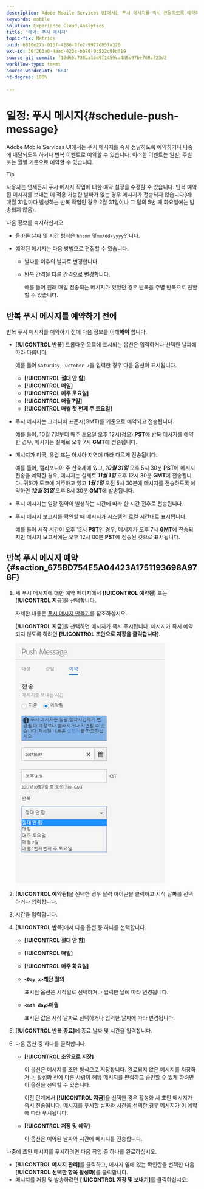 ```yaml
---
description: Adobe Mobile Services UI에서는 푸시 메시지를 즉시 전달하도록 예약하거나 나중에 배달되도록 하거나 반복 이벤트로 예약할 수 있습니다. 이러한 이벤트는 일별, 주별 또는 월별 기준으로 예약할 수 있습니다.
keywords: mobile
solution: Experience Cloud,Analytics
title: '예약: 푸시 메시지'
topic-fix: Metrics
uuid: 6810e27a-016f-4286-8fe2-9972d85fa326
exl-id: 36f263a0-4aad-423e-bb78-9c532c98df19
source-git-commit: f18d65c738ba16d9f1459ca485d87be708cf23d2
workflow-type: tm+mt
source-wordcount: '684'
ht-degree: 100%

---
```


# 일정: 푸시 메시지{#schedule-push-message}

Adobe Mobile Services UI에서는 푸시 메시지를 즉시 전달하도록 예약하거나 나중에 배달되도록 하거나 반복 이벤트로 예약할 수 있습니다. 이러한 이벤트는 일별, 주별 또는 월별 기준으로 예약할 수 있습니다.

>[!TIP]
>
>사용자는 언제든지 푸시 메시지 작업에 대한 예약 설정을 수정할 수 있습니다. 반복 예약된 메시지를 보내는 데 적용 가능한 날짜가 없는 경우 메시지가 전송되지 않습니다(예: 매월 31일마다 발생하는 반복 작업인 경우 2월 31일이나 그 달의 5번 째 화요일에는 발송되지 않음).

다음 정보를 숙지하십시오.

* 올바른 날짜 및 시간 형식은 `hh:mm` 및`mm/dd/yyyy`입니다.

* 예약된 메시지는 다음 방법으로 편집할 수 있습니다.

   * 날짜를 이후의 날짜로 변경합니다.
   * 반복 간격을 다른 간격으로 변경합니다.

      예를 들어 원래 매일 전송되는 메시지가 있었던 경우 반복을 주별 반복으로 전환할 수 있습니다.

## 반복 푸시 메시지를 예약하기 전에

반복 푸시 메시지를 예약하기 전에 다음 정보를 이해&#x200B;**해야** 합니다.

* **[!UICONTROL 반복]** 드롭다운 목록에 표시되는 옵션은 입력하거나 선택한 날짜에 따라 다릅니다.

   예를 들어 `Saturday, October 7`을 입력한 경우 다음 옵션이 표시됩니다.

   * **[!UICONTROL 절대 안 함]**
   * **[!UICONTROL 매일]**
   * **[!UICONTROL 매주 토요일]**
   * **[!UICONTROL 매월 7일]**
   * **[!UICONTROL 매월 첫 번째 주 토요일]**

* 푸시 메시지는 그리니치 표준시(GMT)를 기준으로 예약되고 전송됩니다.

   예를 들어, 10월 7일부터 매주 토요일 오후 12시(정오) **PST**&#x200B;에 반복 메시지를 예약한 경우, 메시지는 실제로 오후 7시 **GMT**&#x200B;에 전송됩니다.
* 메시지가 미국, 유럽 또는 아시아 지역에 따라 다르게 전송됩니다.

   예를 들어, 캘리포니아 주 산호세에 있고, ***10월 31일*** 오후 5시 30분 **PST**&#x200B;에 메시지 전송을 예약한 경우, 메시지는 실제로 ***11월 1일*** 오후 12시 30분 **GMT**&#x200B;에 전송됩니다. 귀하가 도쿄에 거주하고 있고 ***1월 1일*** 오전 5시 30분에 메시지를 전송하도록 예약하면 ***12월 31일*** 오후 8시 30분 **GMT**&#x200B;에 발송됩니다.
* 푸시 메시지는 일광 절약이 발생하는 시간에 따라 한 시간 전후로 전송됩니다.
* 푸시 메시지 보고서를 확인할 때 메시지가 시스템의 로컬 시간대로 표시됩니다.

   예를 들어 시작 시간이 오후 12시 **PST**&#x200B;인 경우, 메시지가 오후 7시 **GMT**&#x200B;에 전송되지만 메시지 보고서에는 오후 12시 00분 **PST**&#x200B;에 전송된 것으로 표시됩니다.

## 반복 푸시 메시지 예약 {#section_675BD754E5A04423A1751193698A978F}

1. 새 푸시 메시지에 대한 예약 페이지에서 **[!UICONTROL 예약됨]** 또는 **[!UICONTROL 지금]**&#x200B;을 선택합니다.

   자세한 내용은 [푸시 메시지 만들기](/help/using/in-app-messaging/t-create-push-message/t-create-push-message.md)를 참조하십시오.

   **[!UICONTROL 지금]**&#x200B;을 선택하면 메시지가 즉시 푸시됩니다. 메시지가 즉시 예약되지 않도록 하려면 **[!UICONTROL 초안으로 저장을 클릭합니다]**.

   ![](assets/schedule-push-message.png)

1. **[!UICONTROL 예약됨]**&#x200B;을 선택한 경우 달력 아이콘을 클릭하고 시작 날짜를 선택하거나 입력합니다.
1. 시간을 입력합니다. 
1. **[!UICONTROL 반복]**&#x200B;에서 다음 옵션 중 하나를 선택합니다.

   * **[!UICONTROL 절대 안 함]**
   * **[!UICONTROL 매일]**
   * **[!UICONTROL 매주 화요일]**
   * **`<Day x>`해당 월의**

      표시된 옵션은 시작일로 선택하거나 입력한 날에 따라 변경됩니다.
   * **`<nth day>`매월**

      표시된 값은 시작 날짜로 선택하거나 입력한 날짜에 따라 변경됩니다.

1. **[!UICONTROL 반복 종료]**&#x200B;에 종료 날짜 및 시간을 입력합니다.
1. 다음 옵션 중 하나를 클릭합니다.

   * **[!UICONTROL 초안으로 저장]**

      이 옵션은 메시지를 초안 형식으로 저장합니다. 완료되지 않은 메시지를 저장하거나, 활성화 전에 다른 사람이 해당 메시지를 편집하고 승인할 수 있게 하려면 이 옵션을 선택할 수 있습니다.

      이전 단계에서 **[!UICONTROL 지금]**&#x200B;을 선택한 경우 활성화 시 초안 메시지가 즉시 전송됩니다. 메시지를 푸시할 날짜와 시간을 선택한 경우 메시지가 이 예약에 따라 푸시됩니다.

   * **[!UICONTROL 저장 및 예약]**

      이 옵션은 예약된 날짜와 시간에 메시지를 전송합니다.

나중에 초안 메시지를 푸시하려면 다음 작업 중 하나를 완료하십시오.

* **[!UICONTROL 메시지 관리]**&#x200B;를 클릭하고, 메시지 옆에 있는 확인란을 선택한 다음 **[!UICONTROL 선택한 항목 활성화]**&#x200B;를 클릭합니다.
* 메시지를 저장 및 발송하려면 **[!UICONTROL 저장 및 보내기]**&#x200B;를 클릭하십시오.
